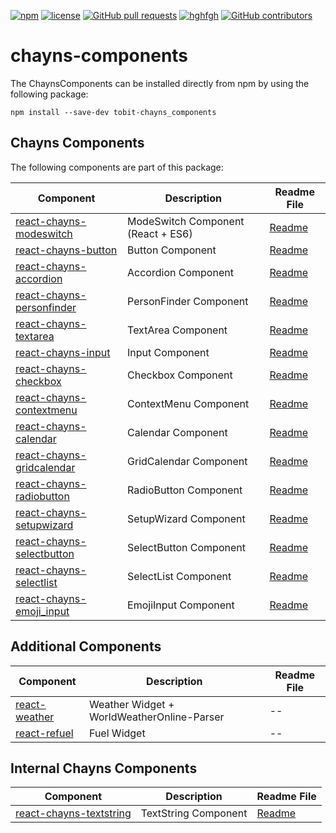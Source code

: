 [![npm](https://img.shields.io/npm/v/tobit-chayns_components.svg)](https://github.com/TobitSoftware/chayns-components/) 
[![license](https://img.shields.io/github/license/TobitSoftware/chayns-components.svg)](https://github.com/TobitSoftware/chayns-components/) 
[![GitHub pull requests](https://img.shields.io/github/issues-pr/TobitSoftware/chayns-components.svg)](https://github.com/TobitSoftware/chayns-components/) 
[![hghfgh](https://img.shields.io/github/issues-pr-closed-raw/TobitSoftware/chayns-components.svg)](https://github.com/TobitSoftware/chayns-components/)
[![GitHub contributors](https://img.shields.io/github/contributors/TobitSoftware/chayns-components.svg)](https://github.com/TobitSoftware/chayns-components/) 

# chayns-components

The ChaynsComponents can be installed directly from npm by using the following package:

    npm install --save-dev tobit-chayns_components


## Chayns Components
The following components are part of this package:

| Component   | Description                                                                                        | Readme File    |
|------------|-----------------------------------------------------------------------------------------------------|--------|
| [react-chayns-modeswitch](/src/react-chayns-modeswitch/) | ModeSwitch Component (React + ES6)                                                 | [Readme](/src/react-chayns-modeswitch/README.md) |
| [react-chayns-button](/src/react-chayns-button/) | Button Component                                                | [Readme](/src/react-chayns-button/README.md) |
| [react-chayns-accordion](/src/react-chayns-accordion/) | Accordion Component                                                 | [Readme](/src/react-chayns-accordion/README.md) |
| [react-chayns-personfinder](/src/react-chayns-personfinder/) | PersonFinder Component                                                 | [Readme](/src/react-chayns-personfinder/README.md) |
| [react-chayns-textarea](/src/react-chayns-textarea/) | TextArea Component                                                 | [Readme](/src/react-chayns-textarea/README.md) |
| [react-chayns-input](/src/react-chayns-input/) | Input Component                                                 | [Readme](/src/react-chayns-input/README.md) |
| [react-chayns-checkbox](/src/react-chayns-checkbox/) | Checkbox Component                                               | [Readme](/src/react-chayns-checkbox/README.md) |
| [react-chayns-contextmenu](/src/react-chayns-contextmenu/) | ContextMenu Component                                               | [Readme](/src/react-chayns-contextmenu/README.md) |
| [react-chayns-calendar](/src/react-chayns-calendar/) | Calendar Component                                               | [Readme](/src/react-chayns-calendar/README.md) |
| [react-chayns-gridcalendar](/src/react-chayns-gridcalendar/) | GridCalendar Component                                               | [Readme](/src/react-chayns-gridcalendar/README.md) |
| [react-chayns-radiobutton](/src/react-chayns-radiobutton/) | RadioButton Component                                               | [Readme](/src/react-chayns-radiobutton/README.md) |
| [react-chayns-setupwizard](/src/react-chayns-setupwizard/) | SetupWizard Component                                               | [Readme](/src/react-chayns-setupwizard/README.md) |
| [react-chayns-selectbutton](/src/react-chayns-selectbutton/) | SelectButton Component                                               | [Readme](/src/react-chayns-selectbutton/README.md) |
| [react-chayns-selectlist](/src/react-chayns-selectlist/) | SelectList Component                                               | [Readme](/src/react-chayns-selectlist/README.md) |
| [react-chayns-emoji_input](/src/react-chayns-emoji_input/) | EmojiInput Component                                               | [Readme](/src/react-chayns-emoji_input/README.md) |

## Additional Components

| Component   | Description                                                                                        | Readme File    |
|------------|-----------------------------------------------------------------------------------------------------|--------|
| [react-weather](/src/react-weather/) | Weather Widget + WorldWeatherOnline-Parser                                                 | -- |
| [react-refuel](/src/react-refuel/) | Fuel Widget                                                 | -- |


## Internal Chayns Components
| Component   | Description                                                                                        | Readme File    |
|-------------|----------------------------------------------------------------------------------------------------|----------------|
| [react-chayns-textstring](/src/react-chayns-textstring/) | TextString Component                                                 | [Readme](/src/react-chayns-textstring/README.md) |
